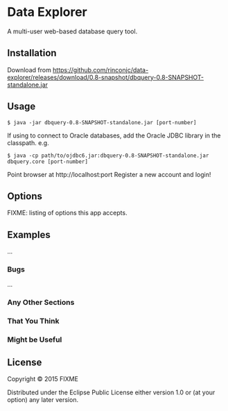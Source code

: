 # Data Explorer

A multi-user web-based database query tool.

## Installation

Download from https://github.com/rinconjc/data-explorer/releases/download/0.8-snapshot/dbquery-0.8-SNAPSHOT-standalone.jar

## Usage

    $ java -jar dbquery-0.8-SNAPSHOT-standalone.jar [port-number]
If using to connect to Oracle databases, add the Oracle JDBC library in the classpath. e.g.
    
    $ java -cp path/to/ojdbc6.jar:dbquery-0.8-SNAPSHOT-standalone.jar dbquery.core [port-number]

        
Point browser at http://localhost:port 
Register a new account and login!


## Options

FIXME: listing of options this app accepts.

## Examples

...

### Bugs

...

### Any Other Sections
### That You Think
### Might be Useful

## License

Copyright © 2015 FIXME

Distributed under the Eclipse Public License either version 1.0 or (at
your option) any later version.
